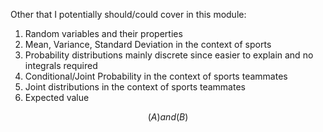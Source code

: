 Other that I potentially should/could cover in this module:


1. Random variables and their properties
2. Mean, Variance, Standard Deviation in the context of sports
3. Probability distributions mainly discrete since easier to explain and no integrals required
4. Conditional/Joint Probability in the context of sports teammates
5. Joint distributions in the context of sports teammates
6. Expected value




$$( A ) and ( B ) $$

